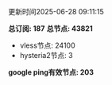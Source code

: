 更新时间2025-06-28 09:11:15

**总订阅: 187**
**总节点: 43821**
- vless节点: 24100
- hysteria2节点: 3

**google ping有效节点: 203**
